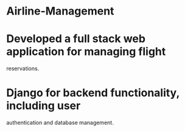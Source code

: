 # Airline-Management
# Developed a full stack web application for managing flight
reservations.
# Django for backend functionality, including user
authentication and database management.
